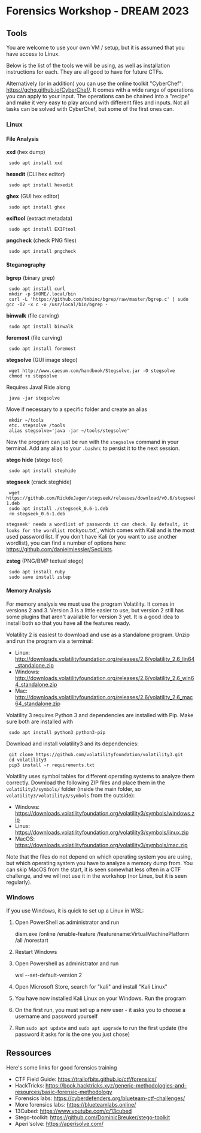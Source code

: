 # Forensics Workshop - DREAM 2023

## Tools

You are welcome to use your own VM / setup, but it is assumed that you have access to Linux.

Below is the list of the tools we will be using, as well as installation instructions for each. They are all good to have for future CTFs.

Alternatively (or in addition) you can use the online toolkit "CyberChef": https://gchq.github.io/CyberChef/. It comes with a wide range of operations you can apply to your input. The operations can be chained into a "recipe" and make it very easy to play around with different files and inputs. Not all tasks can be solved with CyberChef, but some of the first ones can.

### Linux

#### File Analysis

**xxd** (hex dump)

     sudo apt install xxd

**hexedit** (CLI hex editor)

     sudo apt install hexedit

**ghex** (GUI hex editor)

     sudo apt install ghex

**exiftool** (extract metadata)

     sudo apt install EXIFtool

**pngcheck** (check PNG files)

     sudo apt install pngcheck

#### Steganography

**bgrep** (binary grep)

     sudo apt install curl
     mkdir -p $HOME/.local/bin
     curl -L 'https://github.com/tmbinc/bgrep/raw/master/bgrep.c' | sudo gcc -O2 -x c -o /usr/local/bin/bgrep -

**binwalk** (file carving)

     sudo apt install binwalk

**foremost** (file carving)

     sudo apt install foremost

**stegsolve** (GUI image stego)

     wget http://www.caesum.com/handbook/Stegsolve.jar -O stegsolve
     chmod +x stepsolve

Requires Java! Ride along

     java -jar stegsolve

Move if necessary to a specific folder and create an alias

     mkdir ~/tools
     etc. stepsolve /tools
     alias stegsolve='java -jar ~/tools/stegsolve'

Now the program can just be run with the `stegsolve` command in your terminal. Add any alias to your `.bashrc` to persist it to the next session.

**stego hide** (stego tool)

     sudo apt install stephide

**stegseek** (crack steghide)

     wget https://github.com/RickdeJager/stegseek/releases/download/v0.6/stegseek_0.6-1.deb
     sudo apt install ./stegseek_0.6-1.deb
     rm stegseek_0.6-1.deb

`stegseek' needs a wordlist of passwords it can check. By default, it looks for the wordlist `rockyou.txt`, which comes with Kali and is the most used password list. If you don't have Kali (or you want to use another wordlist), you can find a number of options here: https://github.com/danielmiessler/SecLists.

**zsteg** (PNG/BMP textual stego)

     sudo apt install ruby
     sudo save install zstep

#### Memory Analysis

For memory analysis we must use the program Volatility. It comes in versions 2 and 3. Version 3 is a little easier to use, but version 2 still has some plugins that aren't available for version 3 yet. It is a good idea to install both so that you have all the features ready.

Volatility 2 is easiest to download and use as a standalone program. Unzip and run the program via a terminal:

- Linux: http://downloads.volatilityfoundation.org/releases/2.6/volatility_2.6_lin64_standalone.zip
- Windows: http://downloads.volatilityfoundation.org/releases/2.6/volatility_2.6_win64_standalone.zip
- Mac: http://downloads.volatilityfoundation.org/releases/2.6/volatility_2.6_mac64_standalone.zip

Volatility 3 requires Python 3 and dependencies are installed with Pip. Make sure both are installed with

     sudo apt install python3 python3-pip

Download and install volatility3 and its dependencies:

     git clone https://github.com/volatilityfoundation/volatility3.git
     cd volatility3
     pip3 install -r requirements.txt

Volatility uses symbol tables for different operating systems to analyze them correctly. Download the following ZIP files and place them in the `volatility3/symbols/` folder (inside the main folder, so `volatility3/volatility3/symbols` from the outside):

- Windows: https://downloads.volatilityfoundation.org/volatility3/symbols/windows.zip
- Linux: https://downloads.volatilityfoundation.org/volatility3/symbols/linux.zip
- MacOS: https://downloads.volatilityfoundation.org/volatility3/symbols/mac.zip

Note that the files do not depend on which operating system you are using, but which operating system you have to analyze a memory dump from. You can skip MacOS from the start, it is seen somewhat less often in a CTF challenge, and we will not use it in the workshop (nor Linux, but it is seen regularly).

### Windows

If you use Windows, it is quick to set up a Linux in WSL:

1. Open PowerShell as administrator and run

   dism.exe /online /enable-feature /featurename:VirtualMachinePlatform /all /norestart

2. Restart Windows
3. Open Powershell as administrator and run

   wsl --set-default-version 2

4. Open Microsoft Store, search for "kali" and install "Kali Linux"
5. You have now installed Kali Linux on your Windows. Run the program
6. On the first run, you must set up a new user - it asks you to choose a username and password yourself
7. Run `sudo apt update` and `sudo apt upgrade` to run the first update (the password it asks for is the one you just chose)

## Ressources

Here's some links for good forensics training

- CTF Field Guide: https://trailofbits.github.io/ctf/forensics/
- HackTricks: https://book.hacktricks.xyz/generic-methodologies-and-resources/basic-forensic-methodology
- Forensics labs: https://cyberdefenders.org/blueteam-ctf-challenges/
- More forensics labs: https://blueteamlabs.online/
- 13Cubed: https://www.youtube.com/c/13cubed
- Stego-toolkit: https://github.com/DominicBreuker/stego-toolkit
- Aperi'solve: https://aperisolve.com/
